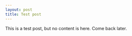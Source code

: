 ```yaml
---
layout: post
title: Test post
---
```


This is a test post, but no content is here. Come back later.
